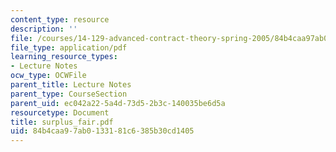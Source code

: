 ```yaml
---
content_type: resource
description: ''
file: /courses/14-129-advanced-contract-theory-spring-2005/84b4caa97ab0133181c6385b30cd1405_surplus_fair.pdf
file_type: application/pdf
learning_resource_types:
- Lecture Notes
ocw_type: OCWFile
parent_title: Lecture Notes
parent_type: CourseSection
parent_uid: ec042a22-5a4d-73d5-2b3c-140035be6d5a
resourcetype: Document
title: surplus_fair.pdf
uid: 84b4caa9-7ab0-1331-81c6-385b30cd1405
---
```

